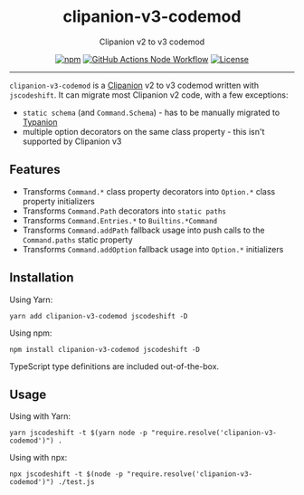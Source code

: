 <h1 align="center">clipanion-v3-codemod</h1>

<p align="center">
  Clipanion v2 to v3 codemod
</p>

<p align="center">
  <a href="https://www.npmjs.com/package/clipanion-v3-codemod"><img alt="npm" src="https://img.shields.io/npm/v/clipanion-v3-codemod"></a>
  <a href="https://github.com/paul-soporan/clipanion-v3-codemod/actions?query=workflow%3ANode"><img alt="GitHub Actions Node Workflow" src="https://github.com/paul-soporan/clipanion-v3-codemod/workflows/Node/badge.svg"></a>
  <a href="https://github.com/paul-soporan/clipanion-v3-codemod/blob/main/LICENSE"><img alt="License" src="https://img.shields.io/npm/l/clipanion-v3-codemod"></a>
</p>

---

`clipanion-v3-codemod` is a [Clipanion](https://github.com/arcanis/clipanion) v2 to v3 codemod written with `jscodeshift`. It can migrate most Clipanion v2 code, with a few exceptions:

- `static schema` (and `Command.Schema`) - has to be manually migrated to [Typanion](https://github.com/arcanis/typanion/)
- multiple option decorators on the same class property - this isn't supported by Clipanion v3

## Features

- Transforms `Command.*` class property decorators into `Option.*` class property initializers
- Transforms `Command.Path` decorators into `static paths`
- Transforms `Command.Entries.*` to `Builtins.*Command`
- Transforms `Command.addPath` fallback usage into push calls to the `Command.paths` static property
- Transforms `Command.addOption` fallback usage into `Option.*` initializers

## Installation

Using Yarn:

`yarn add clipanion-v3-codemod jscodeshift -D`

Using npm:

`npm install clipanion-v3-codemod jscodeshift -D`

TypeScript type definitions are included out-of-the-box.

## Usage

Using with Yarn:

`yarn jscodeshift -t $(yarn node -p "require.resolve('clipanion-v3-codemod')") .`

Using with npx:

`npx jscodeshift -t $(node -p "require.resolve('clipanion-v3-codemod')") ./test.js`
